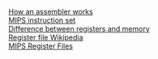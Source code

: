 [How an assembler works](http://www.keil.com/support/man/docs/armasm/armasm_dom1359731122720.htm)</br>
[MIPS instruction set](https://www.dsi.unive.it/~gasparetto/materials/MIPS_Instruction_Set.pdf)</br>
[Difference between registers and memory](https://techdifferences.com/difference-between-register-and-memory.html)</br>
[Register file Wikipedia](https://en.wikibooks.org/wiki/Microprocessor_Design/Register_File)</br>
[MIPS Register Files](http://www.cs.uwm.edu/classes/cs315/Bacon/Lecture/HTML/ch05s03.html)
